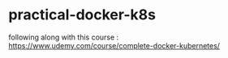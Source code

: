 # practical-docker-k8s
following along with this course : https://www.udemy.com/course/complete-docker-kubernetes/ 
